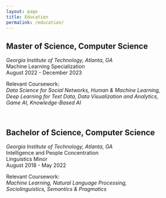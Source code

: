 ```yaml
---
layout: page
title: Education
permalink: /education/
---
```


## Master of Science, Computer Science <br>
_Georgia Institute of Technology, Atlanta, GA_ <br>
Machine Learning Specialization <br>
August 2022 - December 2023 <br>

Relevant Coursework: <br>
_Data Science for Social Networks, Human & Machine Learning,_ <br>
_Deep Learning for Text Data, Data Visualization and Analytics,_ <br>
_Game AI, Knowledge-Based AI_ <br>

<br>

## Bachelor of Science, Computer Science <br>
_Georgia Institute of Technology, Atlanta, GA_<br>
Intelligence and People Concentration<br>
Linguistics Minor<br>
August 2018 - May 2022 <br>

Relevant Coursework: <br>
_Machine Learning, Natural Language Processing,_ <br>
_Sociolinguistics, Semantics & Pragmatics_ <br>
